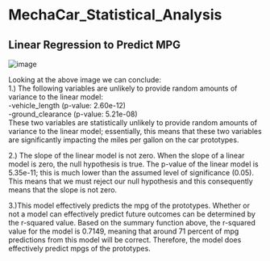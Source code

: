 # MechaCar_Statistical_Analysis
## Linear Regression to Predict MPG
![image](https://user-images.githubusercontent.com/72320203/153801089-117cf4d3-32fd-4f2e-a6b2-ae404bfd9823.png)
 
 Looking at the above image we can conclude:<br>
 1.) The following variables are unlikely to provide random amounts of variance to the linear model:<br/>
 -vehicle_length (p-value: 2.60e-12)<br/>
 -ground_clearance (p-value: 5.21e-08)<br/>
 These two variables are statistically unlikely to provide random amounts of variance to the linear model; essentially, this means that these two variables are significantly impacting the miles per gallon on the car prototypes.<br/>
 
 
 2.) The slope of the linear model is not zero. When the slope of a linear model is zero, the null hypothesis is true. The p-value of the linear model is 5.35e-11; this is much lower than the assumed level of significance (0.05). This means that we must reject our null hypothesis and this consequently means that the slope is not zero. <br/>
 
 3.)This model effectively predicts the mpg of the prototypes. Whether or not a model can effectively predict future outcomes can be determined by the r-squared value. Based on the summary function above, the r-squared value for the model is 0.7149, meaning that around 71 percent of mpg predictions from this model will be correct. Therefore, the model does effectively predict mpgs of the prototypes. <br/>
 
 

